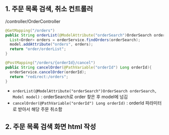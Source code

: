 ## 1. 주문 목록 검색, 취소 컨트롤러

/controller/OrderController

```java
@GetMapping("/orders")
public String orderList(@ModelAttribute("orderSearch")OrderSearch orderSearch, Model model){
  List<Order> orders = orderService.findOrders(orderSearch);
  model.addAttribute("orders", orders);
  return "order/orderList";
}

@PostMapping("/orders/{orderId}/cancel")
public String cancelOrder(@PathVariable("orderId") Long orderId){
  orderService.cancelOrder(orderId);
  return "redirect:/orders";
}
```

- `orderList(@ModelAttribute("orderSearch")OrderSearch orderSearch, Model model)` : orderSearch로 order 찾은 후 model에 넘김
- `cancelOrder(@PathVariable("orderId") Long orderId)` : orderId 파라미터로 받아서 해당 주문 취소함

## 2. 주문 목록 검색 화면 html 작성
